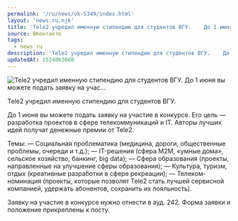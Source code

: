 ```yaml
---
permalink: '/ru/news/vk-5349/index.html'
layout: 'news.ru.njk'
title: 'Tele2 учредил именную стипендию для студентов ВГУ.    До 1 июня вы можете подать заявку на учас…'
source: ВКонтакте
tags:
  - news_ru
description: 'Tele2 учредил именную стипендию для студентов ВГУ.    До 1 июня вы можете подать заявку на учас…'
updatedAt: 1524063660
---
```

![Tele2 учредил именную стипендию для студентов ВГУ.    До 1 июня вы можете подать заявку на учас…](https://sun9-69.userapi.com/impf/c847124/v847124429/29066/R-_T00AJPMM.jpg?size=604x423&quality=96&proxy=1&sign=a8b155878c245bf275b3ae8cb378bcdf&c_uniq_tag=jOBkZDK_U0-vyhXls5IQuoN1k2XcWwHUVkUukE5U8V4&type=album)

Tele2 учредил именную стипендию для студентов ВГУ.

До 1 июня вы можете подать заявку на участие в конкурсе. Его цель — разработка проектов в сфере телекоммуникаций и IT. Авторы лучших идей получат денежные премии от Tele2.

Темы:
— Социальная проблематика (медицина, дороги, общественные проблемы, очереди и т.д.);
— IT-решения (сфера М2М, «умные дома», сельское хозяйство, банкинг, big data);
— Сфера образования (проекты, направленные на улучшение сферы образования);
— Культура, туризм, отдых (креативные разработки в сфере рекреации);
— Телеком-номинация (проекты, которые позволят Tele2 стать лучшей сервисной компанией,
удержать абонентов, сохранить их лояльность).

Заявку на участие в конкурсе нужно отнести в ауд. 242.
Форма заявки и положение прикреплены к посту.
